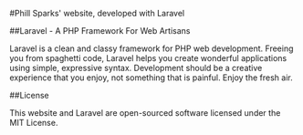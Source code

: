 #Phill Sparks' website, developed with Laravel

##Laravel - A PHP Framework For Web Artisans

Laravel is a clean and classy framework for PHP web development. Freeing you from spaghetti code, Laravel helps you create wonderful applications using simple, expressive syntax. Development should be a creative experience that you enjoy, not something that is painful. Enjoy the fresh air.

##License

This website and Laravel are open-sourced software licensed under the MIT License.
